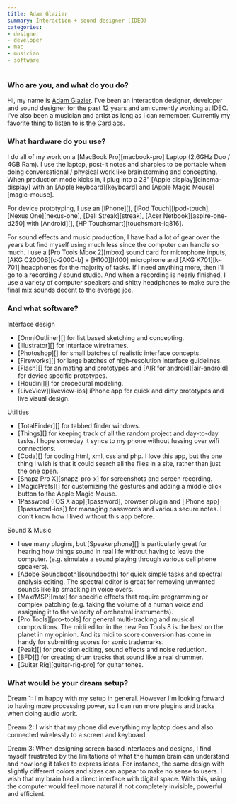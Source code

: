 ```yaml
---
title: Adam Glazier
summary: Interaction + sound designer (IDEO)
categories:
- designer
- developer
- mac
- musician
- software
---
```


### Who are you, and what do you do?

Hi, my name is [Adam Glazier](http://www.adamglazier.com/ "Adam's website."). I've been an interaction designer, developer and sound designer for the past 12 years and am currently working at IDEO. I've also been a musician and artist as long as I can remember. Currently my favorite thing to listen to is [the Cardiacs](http://www.youtube.com/watch?v=gNdnOTvGbJQ "A video of the Cardiacs.").

### What hardware do you use?

I do all of my work on a [MacBook Pro][macbook-pro] Laptop (2.6GHz Duo / 4GB Ram). I use the laptop, post-it notes and sharpies to be portable when doing conversational / physical work like brainstorming and concepting. When production mode kicks in, I plug into a 23" [Apple display][cinema-display] with an [Apple keyboard][keyboard] and [Apple Magic Mouse][magic-mouse].

For device prototyping, I use an [iPhone][], [iPod Touch][ipod-touch], [Nexus One][nexus-one], [Dell Streak][streak], [Acer Netbook][aspire-one-d250] with [Android][], [HP Touchsmart][touchsmart-iq816].

For sound effects and music production, I have had a lot of gear over the years but find myself using much less since the computer can handle so much. I use a [Pro Tools Mbox 2][mbox] sound card for microphone inputs, [AKG C2000B][c-2000-b] + [H100][h100] microphone and [AKG K701][k-701] headphones for the majority of tasks. If I need anything more, then I'll go to a recording / sound studio. And when a recording is nearly finished, I use a variety of computer speakers and shitty headphones to make sure the final mix sounds decent to the average joe.

### And what software?

Interface design

* [OmniOutliner][] for list based sketching and concepting.
* [Illustrator][] for interface wireframes.
* [Photoshop][] for small batches of realistic interface concepts.
* [Fireworks][] for large batches of high-resolution interface guidelines.
* [Flash][] for animating and prototypes and [AIR for android][air-android] for device specific prototypes.
* [Houdini][] for procedural modeling.
* [LiveView][liveview-ios] iPhone app for quick and dirty prototypes and live visual design.

Utilities

* [TotalFinder][] for tabbed finder windows.
* [Things][] for keeping track of all the random project and day-to-day tasks. I hope someday it syncs to my phone without fussing over wifi connections.
* [Coda][] for coding html, xml, css and php. I love this app, but the one thing I wish is that it could search all the files in a site, rather than just the one open.
* [Snapz Pro X][snapz-pro-x] for screenshots and screen recording.
* [MagicPrefs][] for customizing the gestures and adding a middle click button to the Apple Magic Mouse.
* 1Password ([OS X app][1password], browser plugin and [iPhone app][1password-ios]) for managing passwords and various secure notes. I don't know how I lived without this app before.

Sound & Music

* I use many plugins, but [Speakerphone][] is particularly great for hearing how things sound in real life without having to leave the computer. (e.g. simulate a sound playing through various cell phone speakers).
* [Adobe Soundbooth][soundbooth] for quick simple tasks and spectral analysis editing. The spectral editor is great for removing unwanted sounds like lip smacking in voice overs.
* [Max/MSP][max] for specific effects that require programming or complex patching (e.g. taking the volume of a human voice and assigning it to the velocity of orchestral instruments).
* [Pro Tools][pro-tools] for general multi-tracking and musical compositions. The midi editor in the new Pro Tools 8 is the best on the planet in my opinion. And its midi to score conversion has come in handy for submitting scores for sonic trademarks.
* [Peak][] for precision editing, sound effects and noise reduction.
* [BFD][] for creating drum tracks that sound like a real drummer.
* [Guitar Rig][guitar-rig-pro] for guitar tones.

### What would be your dream setup?

Dream 1: I'm happy with my setup in general. However I'm looking forward to having more processing power, so I can run more plugins and tracks when doing audio work.

Dream 2: I wish that my phone did everything my laptop does and also connected wirelessly to a screen and keyboard.

Dream 3: When designing screen based interfaces and designs, I find myself frustrated by the limitations of what the human brain can understand and how long it takes to express ideas. For instance, the same design with slightly different colors and sizes can appear to make no sense to users. I wish that my brain had a direct interface with digital space. With this, using the computer would feel more natural if not completely invisible, powerful and efficient.